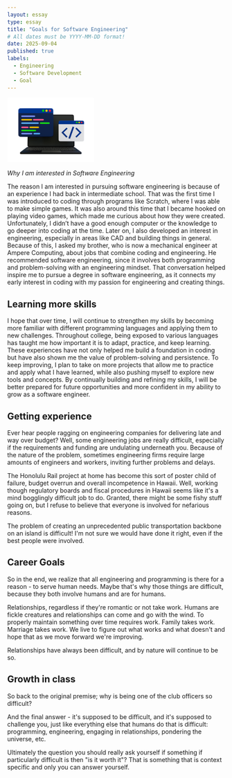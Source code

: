 ```yaml
---
layout: essay
type: essay
title: "Goals for Software Engineering"
# All dates must be YYYY-MM-DD format!
date: 2025-09-04
published: true
labels:
  - Engineering
  - Software Development
  - Goal
---
```


<img width="200px" class="rounded float-start pe-4" src="../img/computer.jpg">

*Why I am interested in Software Engineering*

The reason I am interested in pursuing software engineering is because of an experience I had back in intermediate school. That was the first time I was introduced to coding through programs like Scratch, where I was able to make simple games. It was also around this time that I became hooked on playing video games, which made me curious about how they were created. Unfortunately, I didn’t have a good enough computer or the knowledge to go deeper into coding at the time. Later on, I also developed an interest in engineering, especially in areas like CAD and building things in general. Because of this, I asked my brother, who is now a mechanical engineer at Ampere Computing, about jobs that combine coding and engineering. He recommended software engineering, since it involves both programming and problem-solving with an engineering mindset. That conversation helped inspire me to pursue a degree in software engineering, as it connects my early interest in coding with my passion for engineering and creating things.

## Learning more skills

I hope that over time, I will continue to strengthen my skills by becoming more familiar with different programming languages and applying them to new challenges. Throughout college, being exposed to various languages has taught me how important it is to adapt, practice, and keep learning. These experiences have not only helped me build a foundation in coding but have also shown me the value of problem-solving and persistence. To keep improving, I plan to take on more projects that allow me to practice and apply what I have learned, while also pushing myself to explore new tools and concepts. By continually building and refining my skills, I will be better prepared for future opportunities and more confident in my ability to grow as a software engineer.

## Getting experience

Ever hear people ragging on engineering companies for delivering late and way over budget? Well, some engineering jobs are really difficult, especially if the requirements and funding are undulating underneath you. Because of the nature of the problem, sometimes engineering firms require large amounts of engineers and workers, inviting further problems and delays.

The Honolulu Rail project at home has become this sort of poster child of failure, budget overrun and overall incompetence in Hawaii. Well, working though regulatory boards and fiscal procedures in Hawaii seems like it's a mind bogglingly difficult job to do. Granted, there might be some fishy stuff going on, but I refuse to believe that everyone is involved for nefarious reasons.

The problem of creating an unprecedented public transportation backbone on an island is difficult! I'm not sure we would have done it right, even if the best people were involved.

## Career Goals

So in the end, we realize that all engineering and programming is there for a reason - to serve human needs. Maybe that's why those things are difficult, because they both involve humans and are for humans.

Relationships, regardless if they're romantic or not take work. Humans are fickle creatures and relationships can come and go with the wind. To properly maintain something over time requires work. Family takes work. Marriage takes work. We live to figure out what works and what doesn't and hope that as we move forward we're improving.

Relationships have always been difficult, and by nature will continue to be so.

## Growth in class

So back to the original premise; why is being one of the club officers so difficult?

And the final answer - it's supposed to be difficult, and it's supposed to challenge you, just like everything else that humans do that is difficult: programming, engineering, engaging in relationships, pondering the universe, etc.

Ultimately the question you should really ask yourself if something if particularly difficult is then "is it worth it"? That is something that is context specific and only you can answer yourself.

